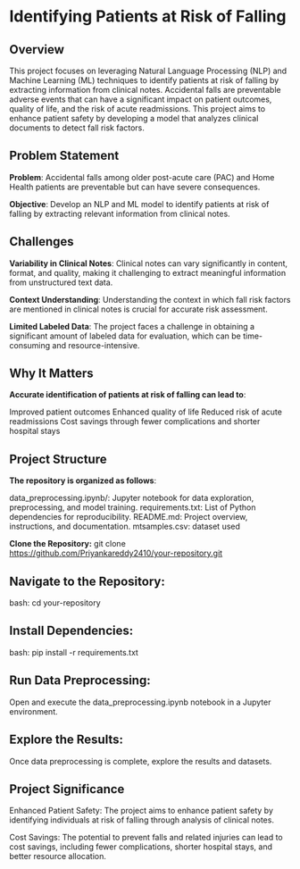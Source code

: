  <h1>Identifying Patients at Risk of Falling</h1>



<h2>Overview</h2>

This project focuses on leveraging Natural Language Processing (NLP) and Machine Learning (ML) techniques to identify patients at risk of falling by extracting information from clinical notes. Accidental falls are preventable adverse events that can have a significant impact on patient outcomes, quality of life, and the risk of acute readmissions. This project aims to enhance patient safety by developing a model that analyzes clinical documents to detect fall risk factors.

<h2>Problem Statement</h2>

**Problem**: Accidental falls among older post-acute care (PAC) and Home Health patients are preventable but can have severe consequences.

**Objective**: Develop an NLP and ML model to identify patients at risk of falling by extracting relevant information from clinical notes.

<h2>Challenges</h2>

**Variability in Clinical Notes**: Clinical notes can vary significantly in content, format, and quality, making it challenging to extract meaningful information from unstructured text data.

**Context Understanding**: Understanding the context in which fall risk factors are mentioned in clinical notes is crucial for accurate risk assessment.

**Limited Labeled Data**: The project faces a challenge in obtaining a significant amount of labeled data for evaluation, which can be time-consuming and resource-intensive.

<h2>Why It Matters</h2>

**Accurate identification of patients at risk of falling can lead to**:

Improved patient outcomes
Enhanced quality of life
Reduced risk of acute readmissions
Cost savings through fewer complications and shorter hospital stays


<h2>Project Structure</h2>

**The repository is organized as follows**:

data_preprocessing.ipynb/: Jupyter notebook for data exploration, preprocessing, and model training.
requirements.txt: List of Python dependencies for reproducibility.
README.md: Project overview, instructions, and documentation.
mtsamples.csv: dataset used

**Clone the Repository:**
git clone https://github.com/Priyankareddy2410/your-repository.git


<h2>Navigate to the Repository:</h2>

bash: cd your-repository


<h2>Install Dependencies:</h2>

bash: pip install -r requirements.txt


<h2>Run Data Preprocessing:</h2>

Open and execute the data_preprocessing.ipynb notebook in a Jupyter environment.

<h2>Explore the Results:</h2>

Once data preprocessing is complete, explore the results and datasets.


<h2>Project Significance</h2>

Enhanced Patient Safety: The project aims to enhance patient safety by identifying individuals at risk of falling through analysis of clinical notes.

Cost Savings: The potential to prevent falls and related injuries can lead to cost savings, including fewer complications, shorter hospital stays, and better resource allocation.
